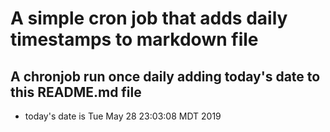 A simple cron job that adds daily timestamps to markdown file
============================================================
## A chronjob run once daily adding today's date to this README.md file
* today's date is Tue May 28 23:03:08 MDT 2019
